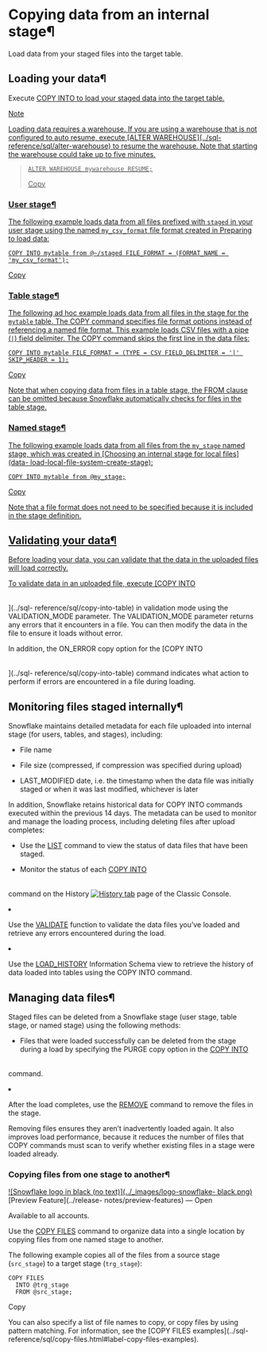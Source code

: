 # Copying data from an internal stage¶

Load data from your staged files into the target table.

## Loading your data¶

Execute [COPY INTO <table>](../sql-reference/sql/copy-into-table) to load your
staged data into the target table.

Note

Loading data requires a [warehouse](warehouses). If you are using a warehouse
that is not configured to auto resume, execute [ALTER WAREHOUSE](../sql-
reference/sql/alter-warehouse) to resume the warehouse. Note that starting the
warehouse could take up to five minutes.

>
>     ALTER WAREHOUSE mywarehouse RESUME;
>  
>
> Copy

### User stage¶

The following example loads data from all files prefixed with `staged` in your
user stage using the named `my_csv_format` file format created in [Preparing
to load data](data-load-prepare):

    
    
    COPY INTO mytable from @~/staged FILE_FORMAT = (FORMAT_NAME = 'my_csv_format');
    

Copy

### Table stage¶

The following ad hoc example loads data from all files in the stage for the
`mytable` table. The COPY command specifies file format options instead of
referencing a named file format. This example loads CSV files with a pipe
(`|`) field delimiter. The COPY command skips the first line in the data
files:

    
    
    COPY INTO mytable FILE_FORMAT = (TYPE = CSV FIELD_DELIMITER = '|' SKIP_HEADER = 1);
    

Copy

Note that when copying data from files in a table stage, the FROM clause can
be omitted because Snowflake automatically checks for files in the table
stage.

### Named stage¶

The following example loads data from all files from the `my_stage` named
stage, which was created in [Choosing an internal stage for local files](data-
load-local-file-system-create-stage):

    
    
    COPY INTO mytable from @my_stage;
    

Copy

Note that a file format does not need to be specified because it is included
in the stage definition.

## Validating your data¶

Before loading your data, you can validate that the data in the uploaded files
will load correctly.

To validate data in an uploaded file, execute [COPY INTO <table>](../sql-
reference/sql/copy-into-table) in validation mode using the VALIDATION_MODE
parameter. The VALIDATION_MODE parameter returns any errors that it encounters
in a file. You can then modify the data in the file to ensure it loads without
error.

In addition, the ON_ERROR copy option for the [COPY INTO <table>](../sql-
reference/sql/copy-into-table) command indicates what action to perform if
errors are encountered in a file during loading.

## Monitoring files staged internally¶

Snowflake maintains detailed metadata for each file uploaded into internal
stage (for users, tables, and stages), including:

  * File name

  * File size (compressed, if compression was specified during upload)

  * LAST_MODIFIED date, i.e. the timestamp when the data file was initially staged or when it was last modified, whichever is later

In addition, Snowflake retains historical data for COPY INTO commands executed
within the previous 14 days. The metadata can be used to monitor and manage
the loading process, including deleting files after upload completes:

  * Use the [LIST](../sql-reference/sql/list) command to view the status of data files that have been staged.

  * Monitor the status of each [COPY INTO <table>](../sql-reference/sql/copy-into-table) command on the History [![History tab](../_images/ui-navigation-history-icon.svg)](../_images/ui-navigation-history-icon.svg) page of the Classic Console.

  * Use the [VALIDATE](../sql-reference/functions/validate) function to validate the data files you’ve loaded and retrieve any errors encountered during the load.

  * Use the [LOAD_HISTORY](../sql-reference/info-schema/load_history) Information Schema view to retrieve the history of data loaded into tables using the COPY INTO command.

## Managing data files¶

Staged files can be deleted from a Snowflake stage (user stage, table stage,
or named stage) using the following methods:

  * Files that were loaded successfully can be deleted from the stage during a load by specifying the PURGE copy option in the [COPY INTO <table>](../sql-reference/sql/copy-into-table) command.

  * After the load completes, use the [REMOVE](../sql-reference/sql/remove) command to remove the files in the stage.

Removing files ensures they aren’t inadvertently loaded again. It also
improves load performance, because it reduces the number of files that COPY
commands must scan to verify whether existing files in a stage were loaded
already.

### Copying files from one stage to another¶

[![Snowflake logo in black \(no text\)](../_images/logo-snowflake-
black.png)](../_images/logo-snowflake-black.png) [Preview Feature](../release-
notes/preview-features) — Open

Available to all accounts.

Use the [COPY FILES](../sql-reference/sql/copy-files) command to organize data
into a single location by copying files from one named stage to another.

The following example copies all of the files from a source stage
(`src_stage`) to a target stage (`trg_stage`):

    
    
    COPY FILES
      INTO @trg_stage
      FROM @src_stage;
    

Copy

You can also specify a list of file names to copy, or copy files by using
pattern matching. For information, see the [COPY FILES examples](../sql-
reference/sql/copy-files.html#label-copy-files-examples).

